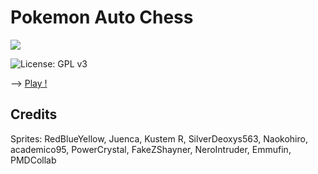 # Pokemon Auto Chess
  <a href="https://discord.gg/6JMS7tr">
    <img src="https://img.shields.io/discord/737230355039387749.svg?style=for-the-badge&colorB=7581dc&logo=discord&logoColor=white">
  </a>
  
  ![License: GPL v3](https://img.shields.io/badge/License-GPLv3-blue.svg)

 --> [Play !](https://pokemon-auto-chess.herokuapp.com/)

## Credits

Sprites: RedBlueYellow, Juenca, Kustem R, SilverDeoxys563, Naokohiro, academico95, PowerCrystal, FakeZShayner, NeroIntruder, Emmufin, PMDCollab
